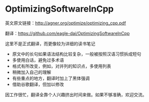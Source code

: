 # OptimizingSoftwareInCpp

英文原文链接：http://agner.org/optimize/optimizing_cpp.pdf

翻译：https://github.com/eagle-dai/OptimizingSoftwareInCpp

这里不是正式翻译，而更像较为详细的读书笔记
- 原文中的长句如果语法结构比较复杂，一般被按照汉语习惯拆成短句
- 多使用白话，避免过多术语
- 格式有所改变，例如，对并列的知识点，多使用列表
- 稍微加入自己的理解
- 有些重点的地方，翻译时加上了黑体强调
- 借助谷歌翻译，但加以修改

因工作很忙，翻译全靠个人兴趣挤出时间来做。如果不够准确，欢迎交流。
